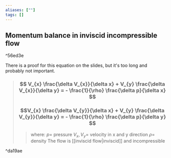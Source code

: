 ```yaml
---
aliases: [""]
tags: []
---
```


## Momentum balance in inviscid incompressible flow

^56ed3e

There is a proof for this equation on the slides, but it's too long and probably not important.

> ### $$ V_{x} \frac{\delta V_{x}}{\delta x} + V_{y} \frac{\delta V_{x}}{\delta y} = - \frac{1}{\rho} \frac{\delta p}{\delta x} $$ 
> ### $$V_{x} \frac{\delta V_{y}}{\delta x} + V_{y} \frac{\delta V_{y}}{\delta y}  = - \frac{1}{\rho} \frac{\delta p}{\delta y} $$ 
>> where:
>> $p=$ pressure 
>> $V_{x},V_{y}=$ velocity in x and y direction
>> $\rho=$ density
>> The flow is [[inviscid flow|inviscid]] and incompressible

^da19ae

